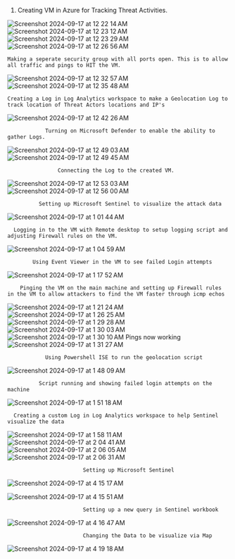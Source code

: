 1. Creating VM in Azure for Tracking Threat Activities.


![Screenshot 2024-09-17 at 12 22 14 AM](https://github.com/user-attachments/assets/30d9b9d2-b749-49ed-9898-37acd0f110c5)
![Screenshot 2024-09-17 at 12 23 12 AM](https://github.com/user-attachments/assets/d23c8ce6-2e5a-4689-a152-52262673ba10)
![Screenshot 2024-09-17 at 12 23 29 AM](https://github.com/user-attachments/assets/8d78735f-84b0-46a4-ab3b-804722c203cb)
![Screenshot 2024-09-17 at 12 26 56 AM](https://github.com/user-attachments/assets/86f5adb8-c806-48d4-9b87-e01c437512e0)

    Making a seperate security group with all ports open. This is to allow all traffic and pings to HIT the VM.
![Screenshot 2024-09-17 at 12 32 57 AM](https://github.com/user-attachments/assets/48e18729-0194-4b17-a0c9-8193936a24a7)
![Screenshot 2024-09-17 at 12 35 48 AM](https://github.com/user-attachments/assets/624cefed-3684-4fc4-8612-7a26ee222871)

    Creating a Log in Log Analytics workspace to make a Geolocation Log to track location of Threat Actors locations and IP's
![Screenshot 2024-09-17 at 12 42 26 AM](https://github.com/user-attachments/assets/bd34e365-38f7-48a0-9fab-0384fd9b92c9)

                Turning on Microsoft Defender to enable the ability to gather Logs. 
![Screenshot 2024-09-17 at 12 49 03 AM](https://github.com/user-attachments/assets/a06f5440-f35b-43cf-be6b-1b6aefedb3dd)
![Screenshot 2024-09-17 at 12 49 45 AM](https://github.com/user-attachments/assets/972cb266-76cd-4e33-a92e-67d20039e25f)

                    Connecting the Log to the created VM.
![Screenshot 2024-09-17 at 12 53 03 AM](https://github.com/user-attachments/assets/4f02ecc8-13fa-4d18-903c-0f54972d9997)
![Screenshot 2024-09-17 at 12 56 00 AM](https://github.com/user-attachments/assets/a9f53cb7-cb68-492b-8eee-7175aa63114c)


              Setting up Microsoft Sentinel to visualize the attack data
![Screenshot 2024-09-17 at 1 01 44 AM](https://github.com/user-attachments/assets/2af2c5e4-13fe-4fef-8fca-72f35abaef47)

      Logging in to the VM with Remote desktop to setup logging script and adjusting Firewall rules on the VM.
![Screenshot 2024-09-17 at 1 04 59 AM](https://github.com/user-attachments/assets/72f4602b-abf9-4b6b-933c-9dc931870897)

            Using Event Viewer in the VM to see failed Login attempts
![Screenshot 2024-09-17 at 1 17 52 AM](https://github.com/user-attachments/assets/496b91da-ac52-4e6c-906c-cb2d13d3bdf1)

        Pinging the VM on the main machine and setting up Firewall rules in the VM to allow attackers to find the VM faster through icmp echos
![Screenshot 2024-09-17 at 1 21 24 AM](https://github.com/user-attachments/assets/c796b62c-8337-47bb-9a7c-663f9cf56946)
![Screenshot 2024-09-17 at 1 26 25 AM](https://github.com/user-attachments/assets/e46a76d7-0f46-4e82-bd80-8e8ce421af3a)
![Screenshot 2024-09-17 at 1 29 28 AM](https://github.com/user-attachments/assets/d11dddb3-daf9-42de-86c5-2fe3300dd3f1)
![Screenshot 2024-09-17 at 1 30 03 AM](https://github.com/user-attachments/assets/b0c595a0-0c86-4da3-b3c0-d1416ceb7d74)
![Screenshot 2024-09-17 at 1 30 10 AM](https://github.com/user-attachments/assets/90738e8c-73fd-4fab-91fd-cf71816159f4)
                                              Pings now working 
![Screenshot 2024-09-17 at 1 31 27 AM](https://github.com/user-attachments/assets/a5ec0864-d3f2-4fe5-818c-3688e28c5dba)

                Using Powershell ISE to run the geolocation script
![Screenshot 2024-09-17 at 1 48 09 AM](https://github.com/user-attachments/assets/18f21237-eab9-4ef7-8bd0-612f6190d3c9)
          
              Script running and showing failed login attempts on the machine
![Screenshot 2024-09-17 at 1 51 18 AM](https://github.com/user-attachments/assets/2b446c95-bff6-45c1-8452-29f5f143adb5)

      Creating a custom Log in Log Analytics workspace to help Sentinel visualize the data
![Screenshot 2024-09-17 at 1 58 11 AM](https://github.com/user-attachments/assets/d8fa3d5c-4950-4950-bd57-b4c866d1afc1)
![Screenshot 2024-09-17 at 2 04 41 AM](https://github.com/user-attachments/assets/d437f5d8-545b-4fd3-ae72-81b13223e321)
![Screenshot 2024-09-17 at 2 06 05 AM](https://github.com/user-attachments/assets/1a32a1a1-1890-496b-81a4-0585406858b2)
![Screenshot 2024-09-17 at 2 06 31 AM](https://github.com/user-attachments/assets/7a7629ff-de11-450d-a616-cd8093eabf8f)

                            Setting up Microsoft Sentinel 

![Screenshot 2024-09-17 at 4 15 17 AM](https://github.com/user-attachments/assets/935f0561-fa75-4029-a612-c6e84582c290)

![Screenshot 2024-09-17 at 4 15 51 AM](https://github.com/user-attachments/assets/cf7991e7-4da0-432b-922a-b0ee0356a8fc)

                            Setting up a new query in Sentinel workbook
![Screenshot 2024-09-17 at 4 16 47 AM](https://github.com/user-attachments/assets/f280335e-02c8-4d15-8a3f-dc5bfdbcf7ad)

                            Changing the Data to be visualize via Map
![Screenshot 2024-09-17 at 4 19 18 AM](https://github.com/user-attachments/assets/5b6232bf-2a56-4f21-bc1d-8c9ebde4310b)












































   
